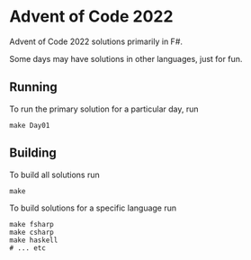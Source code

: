 # Advent of Code 2022

Advent of Code 2022 solutions primarily in F#.

Some days may have solutions in other languages, just for fun.

## Running

To run the primary solution for a particular day, run

```shell
make Day01
```

## Building

To build all solutions run

```shell
make
```

To build solutions for a specific language run

```shell
make fsharp
make csharp
make haskell
# ... etc
```
